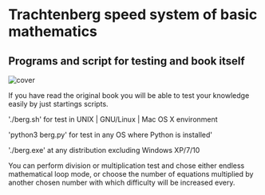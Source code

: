# Trachtenberg speed system of basic mathematics
## Programs and script for testing and book itself

![cover](https://github.com/vadimfedulov395/trachtenberg-sci/raw/master/cover.png)

If you have read the original book you will be able to test your knowledge easily by just startings scripts.

'./berg.sh' for test in UNIX | GNU/Linux | Mac OS X environment

'python3 berg.py' for test in any OS where Python is installed'

'./berg.exe' at any distribution excluding Windows XP/7/10

You can perform division or multiplication test and chose either endless mathematical loop mode, or choose
the number of equations multiplied by another chosen number with which difficulty will be increased every.
